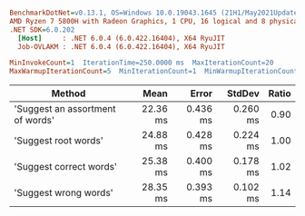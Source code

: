 ``` ini

BenchmarkDotNet=v0.13.1, OS=Windows 10.0.19043.1645 (21H1/May2021Update)
AMD Ryzen 7 5800H with Radeon Graphics, 1 CPU, 16 logical and 8 physical cores
.NET SDK=6.0.202
  [Host]     : .NET 6.0.4 (6.0.422.16404), X64 RyuJIT
  Job-OVLAKM : .NET 6.0.4 (6.0.422.16404), X64 RyuJIT

MinInvokeCount=1  IterationTime=250.0000 ms  MaxIterationCount=20  
MaxWarmupIterationCount=5  MinIterationCount=1  MinWarmupIterationCount=1  

```
|                           Method |     Mean |    Error |   StdDev | Ratio |
|--------------------------------- |---------:|---------:|---------:|------:|
| &#39;Suggest an assortment of words&#39; | 22.36 ms | 0.436 ms | 0.260 ms |  0.90 |
|             &#39;Suggest root words&#39; | 24.88 ms | 0.428 ms | 0.224 ms |  1.00 |
|          &#39;Suggest correct words&#39; | 25.38 ms | 0.400 ms | 0.178 ms |  1.02 |
|            &#39;Suggest wrong words&#39; | 28.35 ms | 0.393 ms | 0.102 ms |  1.14 |
